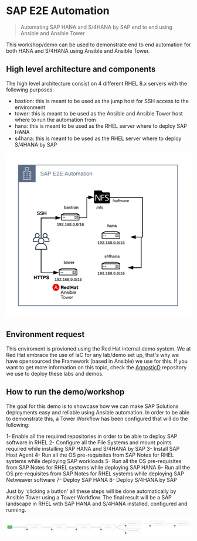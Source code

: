 # SAP E2E Automation
> Automating SAP HANA and S/4HANA by SAP end to end using Ansible and Ansible Tower

This workshop/demo can be used to demonstrate end to end automation for both HANA and S/4HANA using Ansible and Ansible Tower.

## High level architecture and components

The high level architecture consist on 4 different RHEL 8.x servers with the following purposes:

- bastion: this is meant to be used as the jump host for SSH access to the environment
- tower: this is meant to be used as the Ansible and Ansible Tower host where to run the automation from
- hana: this is meant to be used as the RHEL server where to deploy SAP HANA
- s4hana: this is meant to be used as the RHEL server where to deploy S/4HANA by SAP

![e2e-infra-layout](img/infra_layout.png)

## Environment request

This enviroment is provioned using the Red Hat internal demo system. We at Red Hat embrace the use of IaC for any lab/demo set up, that's why we have opensourced the Framework (based in Ansible) we use for this. If you want to get more information on this topic, check the [AgnosticD](https://github.com/redhat-cop/agnosticd) repository we use to deploy these labs and demos.

## How to run the demo/workshop

The goal for this demo is to showcase how we can make SAP Solutions deployments easy and reliable using Ansible automation. In order to be able to demonstrate this, a Tower Workflow has been configured that will do the following:

1- Enable all the required repositories in order to be able to deploy SAP software in RHEL
2- Configure all the File Systems and mount points required while installing SAP HANA and S/4HANA by SAP
3- Install SAP Host Agent
4- Run all the OS pre-requisites from SAP Notes for RHEL systems while deploying SAP workloads
5- Run all the OS pre-requisites from SAP Notes for RHEL systems while deploying SAP HANA
6- Run all the OS pre-requisites from SAP Notes for RHEL systems while deploying SAP Netweaver software
7- Deploy SAP HANA
8- Deploy S/4HANA by SAP

Just by 'clicking a button' all these steps will be done automatically by Ansible Tower using a Tower Workflow. The final result will be a SAP landscape in RHEL with SAP HANA and S/4HANA installed, configured and running.

![e2e-tower-full-workflow](img/tower-full-workflow.png)